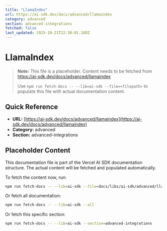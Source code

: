 ```yaml
---
title: "LlamaIndex"
url: https://ai-sdk.dev/docs/advanced/llamaindex
category: advanced
section: advanced-integrations
fetched: false
last_updated: 2025-10-21T22:38:01.108Z
---
```


# LlamaIndex

> **Note:** This file is a placeholder. Content needs to be fetched from https://ai-sdk.dev/docs/advanced/llamaindex
>
> Use `npm run fetch-docs -- --lib=ai-sdk --file=<filepath>` to populate this file with actual documentation content.

## Quick Reference

- **URL:** [https://ai-sdk.dev/docs/advanced/llamaindex](https://ai-sdk.dev/docs/advanced/llamaindex)
- **Category:** advanced
- **Section:** advanced-integrations

## Placeholder Content

This documentation file is part of the Vercel AI SDK documentation structure.
The actual content will be fetched and populated automatically.

To fetch the content now, run:

```bash
npm run fetch-docs -- --lib=ai-sdk --file=docs/libs/ai-sdk/advanced/llamaindex.md
```

Or fetch all documentation:

```bash
npm run fetch-docs -- --lib=ai-sdk --all
```

Or fetch this specific section:

```bash
npm run fetch-docs -- --lib=ai-sdk --section=advanced-integrations
```
